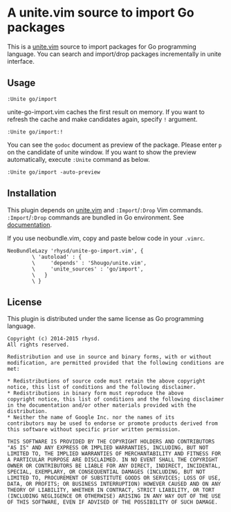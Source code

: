 A unite.vim source to import Go packages
========================================

This is a [unite.vim](https://github.com/Shougo/unite.vim) source to import packages for Go programming language.  You can search and import/drop packages incrementally in unite interface.

## Usage

```
:Unite go/import
```

unite-go-import.vim caches the first result on memory.  If you want to refresh the cache and make candidates again, specify `!` argument.

```
:Unite go/import:!
```

You can see the `godoc` document as preview of the package.  Please enter `p` on the candidate of unite window.  If you want to show the preview automatically, execute `:Unite` command as below.

```
:Unite go/import -auto-preview
```

## Installation

This plugin depends on [unite.vim](https://github.com/Shougo/unite.vim) and `:Import`/`:Drop` Vim commands.  `:Import`/`:Drop` commands are bundled in Go environment.  See [documentation](http://golang.org/misc/vim/readme.txt).

If you use neobundle.vim, copy and paste below code in your `.vimrc`.

```vim
NeoBundleLazy 'rhysd/unite-go-import.vim', {
        \ 'autoload' : {
        \     'depends' : 'Shougo/unite.vim',
        \     'unite_sources' : 'go/import',
        \   }
        \ }
```

## License

This plugin is distributed under the same license as Go programming language.

    Copyright (c) 2014-2015 rhysd.
    All rights reserved.

    Redistribution and use in source and binary forms, with or without
    modification, are permitted provided that the following conditions are
    met:

    * Redistributions of source code must retain the above copyright
    notice, this list of conditions and the following disclaimer.
    * Redistributions in binary form must reproduce the above
    copyright notice, this list of conditions and the following disclaimer
    in the documentation and/or other materials provided with the
    distribution.
    * Neither the name of Google Inc. nor the names of its
    contributors may be used to endorse or promote products derived from
    this software without specific prior written permission.

    THIS SOFTWARE IS PROVIDED BY THE COPYRIGHT HOLDERS AND CONTRIBUTORS
    "AS IS" AND ANY EXPRESS OR IMPLIED WARRANTIES, INCLUDING, BUT NOT
    LIMITED TO, THE IMPLIED WARRANTIES OF MERCHANTABILITY AND FITNESS FOR
    A PARTICULAR PURPOSE ARE DISCLAIMED. IN NO EVENT SHALL THE COPYRIGHT
    OWNER OR CONTRIBUTORS BE LIABLE FOR ANY DIRECT, INDIRECT, INCIDENTAL,
    SPECIAL, EXEMPLARY, OR CONSEQUENTIAL DAMAGES (INCLUDING, BUT NOT
    LIMITED TO, PROCUREMENT OF SUBSTITUTE GOODS OR SERVICES; LOSS OF USE,
    DATA, OR PROFITS; OR BUSINESS INTERRUPTION) HOWEVER CAUSED AND ON ANY
    THEORY OF LIABILITY, WHETHER IN CONTRACT, STRICT LIABILITY, OR TORT
    (INCLUDING NEGLIGENCE OR OTHERWISE) ARISING IN ANY WAY OUT OF THE USE
    OF THIS SOFTWARE, EVEN IF ADVISED OF THE POSSIBILITY OF SUCH DAMAGE.
